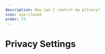```yaml
---
description: How can I control my privacy?
icon: eye-closed
order: 73
---
```


# Privacy Settings


